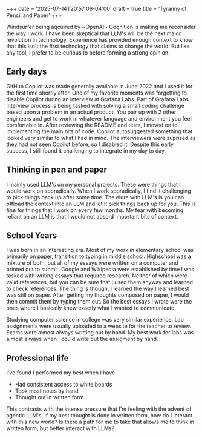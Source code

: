+++
date = '2025-07-14T20:57:06-04:00'
draft = true
title = 'Tyranny of Pencil and Paper'
+++

Windsurfer being aqcuired by ~OpenAI~ Cognition is making me reconsider the way I work.
I have been skeptical that LLM's will be the next major revolution in technology.
Experience has provided enough context to know that this isn't the first technology that claims to change the world.
But like any tool, I prefer to be curious to before forming a strong opinion.

## Early days

GitHub Copilot was made generally available in June 2022 and I used it for the first time shortly after.
One of my favorite moments was forgetting to disable Copilot during an interview at Grafana Labs.
Part of Grafana Labs interview process is being tasked with solving a small coding challenge based upon a problem in an actual product.
You pair up with 2 other engineers and get to work in whatever language and environment you feel comfortable in.
After reviewing the README and tests, I moved on to implementing the main bits of code.
Copilot autosuggested something that looked very similar to what I had in mind.
The interviewers were suprised as they had not seen Copilot before, so I disabled it.
Despite this early success, I still found it challenging to integrate in my day to day.

## Thinking in pen and paper

I mainly used LLM's on my personal projects.
These were things that I would work on sporadically.
When I work sporadically, I find it challenging to pick things back up after some time.
The elure with LLM's is you can offload the context into an LLM and let it pick things back up for you.
This is fine for things that I work on every few months.
My fear with becoming reliant on an LLM is that I would not absord important bits of context.

## School Years

I was born in an interesting era.
Most of my work in elementary school was primarily on paper, transition to typing in middle school.
Highschool was a mixture of both, but all of my essays were written on a computer and printed out to submit.
Google and Wikipedia were established by time I was tasked with writing essays that required research.
Neither of which were valid references, but you can be sure that I used them anyway and learned to check references.
The thing is though, I learned the way I learned best was still on paper.
After getting my thoughts composed on paper, I would then commit them by typing them out.
So the best essays I wrote were the ones where I basically knew exactly what I wanted to communicate.

Studying computer science in college was very similar experience.
Lab assignments were usually uploaded to a website for the teacher to review.
Exams were almost always writting out by hand.
My best work for labs was almost always when I could write out the assigment by hand.

## Professional life

I've found I performed my best when I have

- Had consistent access to white boards
- Took most notes by hand
- Thought out in written form

This contrasts with the intense pressure that I'm feeling with the advent of agentic LLM's.
If my best thought is done in written form, how do I interact with this new world?
Is there a path for me to take that allows me to think in written form, but better interact with LLMs?
